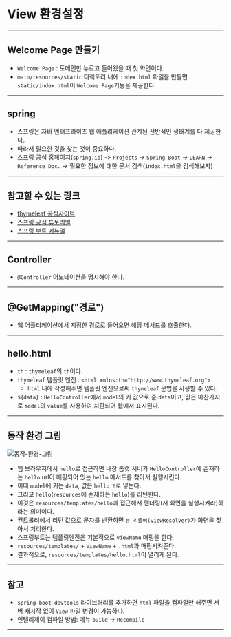 # View 환경설정

---

## Welcome Page 만들기
- `Welcome Page` : 도메인만 누르고 들어왔을 때 첫 화면이다.
- `main/resources/static` 디렉토리 내에 `index.html` 파일을 만들면 `static/index.html`이 `Welcome Page`기능을 제공한다.

---

## spring
- 스프링은 자바 엔터프라이즈 웹 애플리케이션 관계된 전반적인 생태계를 다 제공한다.
- 따라서 필요한 것을 찾는 것이 중요하다.
- [스프링 공식 홈페이지](spring.io)(`spring.io`) -> `Projects` -> `Spring Boot` -> `LEARN` -> `Reference Doc.` -> 필요한 정보에 대한 문서 검색(`index.html`을 검색해보자)

---

## 참고할 수 있는 링크
- [thymeleaf 공식사이트](https://www.thymeleaf.org/)
- [스프링 공식 튜토리얼](https://spring.io/guides/gs/serving-web-content/)
- [스프링 부트 메뉴얼](https://docs.spring.io/spring-boot/docs/2.3.1.RELEASE/reference/html/spring-boot-features.html#boot-features-spring-mvc-template-engines)

---

## Controller
- `@Controller` 어노테이션을 명시해야 한다.

---

## @GetMapping("경로")
- 웹 어플리케이션에서 지정한 경로로 들어오면 해당 메서드를 호출한다.

---

## hello.html

- `th` : `thymeleaf`의 `th`이다.
- `thymeleaf` 템플릿 엔진 : `<html xmlns:th="http://www.thymeleaf.org">`
    - `html` 내에 작성해주면 템플릿 엔진으로써 `thymeleaf` 문법을 사용할 수 있다.
- `${data}` : `HelloController`에서 `model`의 키 값으로 준 `data`이고, 값은 마찬가지로 `model`의 `value`를 사용하여 치환되어 웹에서 표시된다.

---

## 동작 환경 그림
![동작-환경-그림](https://user-images.githubusercontent.com/68052095/102768026-d5d32380-43c3-11eb-9e8c-e7581a2da836.PNG)

- 웹 브라우저에서 `hello`로 접근하면 내장 톰캣 서버가 `HelloController`에 존재하는 `hello` url이 매핑되어 있는 `hello` 메서드를 찾아서 실행시킨다.
- 이때 `model`에 키는 `data`, 값은 `hello!!`로 넣는다.
- 그리고 `hello`(`resources`에 존재하는 `hello`)를 리턴한다.
- 이것은 `resources/templates/hello`에 접근해서 랜더링(저 화면을 실행시켜라)하라는 의미이다.
- 컨트롤러에서 리턴 값으로 문자를 반환하면 `뷰 리졸버(viewResolver)`가 화면을 찾아서 처리한다.
- 스프링부트는 템플릿엔진은 기본적으로 `viewName` 매핑을 한다.
- `resources/templates/` + `ViewName` + `.html`과 매핑시켜준다.
- 결과적으로, `resources/templates/hello.html`이 열리게 된다.

---

## 참고
- `spring-boot-devtools` 라이브러리를 추가하면 `html` 파일을 컴파일만 해주면 서버 재시작 없이 `View` 파일 변경이 가능하다.
- 인텔리제이 컴파일 방법: 메뉴 `build` -> `Recompile`

---